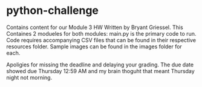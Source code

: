 # python-challenge
Contains content for our Module 3 HW Written by Bryant Griessel.
This Containes 2 modueles for both modules:
	main.py is the primary code to run.
	Code requires accompanying CSV files that can be found in their respective resources folder.
	Sample images can be found in the images folder for each.

Apoligies for missing the deadline and delaying your grading. The due date showed due Thursday 12:59 AM and my brain thoguht that meant Thursday night not morning.
